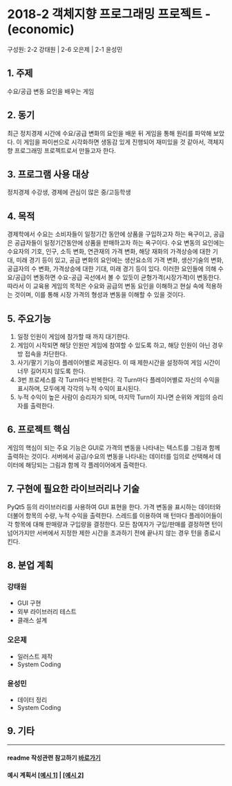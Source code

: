 # 2018-2 객체지향 프로그래밍 프로젝트 - **(economic)**
구성원: 2-2 강태원 | 2-6 오은제 | 2-1 윤성민

## 1. 주제
수요/공급 변동 요인을 배우는 게임

## 2. 동기
최근 정치경제 시간에 수요/공급 변화의 요인을 배운 뒤 게임을 통해 원리를 파악해 보았다. 
이 게임을 파이썬으로 시각화하면 생동감 있게 진행되어 재미있을 것 같아서, 객체지향 프로그래밍 프로젝트로서 만들고자 한다.

## 3. 프로그램 사용 대상
정치경제 수강생, 경제에 관심이 많은 중/고등학생

## 4. 목적
경제학에서 수요는 소비자들이 일정기간 동안에 상품을 구입하고자 하는 욕구이고, 공급은 공급자들이 일정기간동안에 상품을 판매하고자 하는 욕구이다. 
수요 변동의 요인에는 수요자의 기호, 인구, 소득 변화, 연관재의 가격 변화, 해당 재화의 가격상승에 대한 기대, 미래 경기 등이 있고, 공급 변화의 요인에는 생산요소의 가격 변화, 생산기술의 변화, 공급자의 수 변화, 가격상승에 대한 기대, 미래 경기 등이 있다. 이러한 요인들에 의해 수요/공급이 변동하면 수요-공급 곡선에서 볼 수 있듯이 균형가격(시장가격)이 변동한다. 따라서 이 교육용 게임의 목적은 수요와 공급의 변동 요인을 이해하고 현실 속에 적용하는 것이며, 이를 통해 시장 가격의 형성과 변동을 이해할 수 있을 것이다.

## 5. 주요기능
1. 일정 인원이 게임에 참가할 때 까지 대기한다.
2. 게임이 시작되면 해당 인원만 게임에 참여할 수 있도록 하고, 해당 인원이 아닌 경우 방 접속을 차단한다.
3. 사기/팔기 기능이 플레이어별로 제공된다. 이 때 제한시간을 설정하여 게임 시간이 너무 길어지지 않도록 한다.
4. 3번 프로세스를 각 Turn마다 반복한다. 각 Turn마다 플레이어별로 자신의 수익을 표시하며, 모두에게 각각의 누적 수익이 표시된다.
5. 누적 수익이 높은 사람이 승리자가 되며, 마지막 Turn이 지나면 순위와 게임의 승리자를 출력한다.

## 6. 프로젝트 핵심
게임의 핵심이 되는 주요 기능은 GUI로 가격의 변동을 나타내는 텍스트를 그림과 함께 출력하는 것이다. 서버에서 공급/수요의 변동을 나타내는 데이터를 임의로 선택해서 데이터에 해당되는 그림과 함께 각 플레이어에게 출력한다. 

## 7. 구현에 필요한 라이브러리나 기술
PyQt5 등의 라이브러리를 사용하여 GUI 표현을 한다. 가격 변동을 표시하는 데이터와 더불어 항목의 수량, 누적 수익을 출력한다. 스레드를 이용하여 매 턴마다 플레이어들이 각 항목에 대해 판매량과 구입량을 결정한다. 모든 참여자가 구입/판매를 결정하면 턴이 넘어가지만 서버에서 지정한 제한 시간을 초과하기 전에 끝나지 않는 경우 턴을 종료시킨다. 

## 8. **분업 계획**
### 강태원
 * GUI 구현
 * 외부 라이브러리 테스트
 * 클래스 설계

### 오은제
 * 일러스트 제작
 * System Coding
 
### 윤성민
 * 데이터 정리
 * System Coding

## 9. 기타

<hr>


#### readme 작성관련 참고하기 [바로가기](https://heropy.blog/2017/09/30/markdown/)

#### 예시 계획서 [[예시 1]](https://docs.google.com/document/d/1hcuGhTtmiTUxuBtr3O6ffrSMahKNhEj33woE02V-84U/edit?usp=sharing) | [[예시 2]](https://docs.google.com/document/d/1FmxTZvmrroOW4uZ34Xfyyk9ejrQNx6gtsB6k7zOvHYE/edit?usp=sharing)

